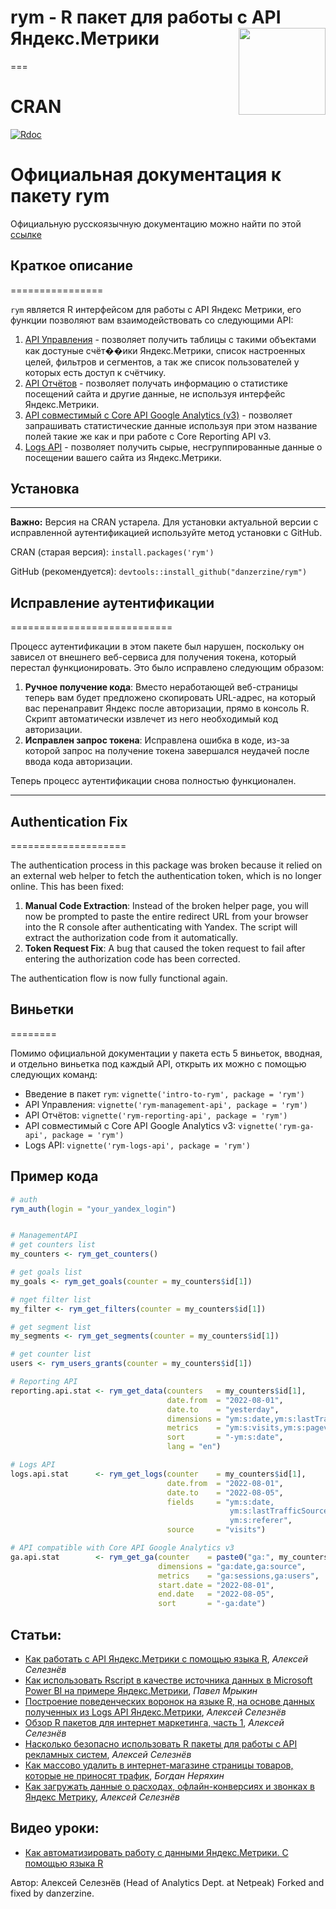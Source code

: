 # rym - R пакет для работы с API Яндекс.Метрики <a href='https://selesnow.github.io/ryandexdirect/'><img src='https://raw.githubusercontent.com/selesnow/rym/master/inst/logo/rym.png' align="right" height="139" /></a>
===

CRAN
====

[![Rdoc](http://www.rdocumentation.org/badges/version/rym)](https://www.rdocumentation.org/packages/rym)

Официальная документация к пакету rym
=====================================

Официальную русскоязычную документацию можно найти по этой [ссылке](https://selesnow.github.io/rym/)

## Краткое описание
================

`rym` является R интерфейсом для работы с API Яндекс Метрики, его функции позволяют вам взаимодействовать со следующими API:

1.  [API Управления](https://yandex.ru/dev/metrika/doc/api2/management/intro-docpage) - позволяет получить таблицы с такими объектами как достуные счёт��ики Яндекс.Метрики, список настроенных целей, фильтров и сегментов, а так же список пользователей у которых есть доступ к счётчику.
2.  [API Отчётов](https://yandex.ru/dev/metrika/doc/api2/api_v1/intro-docpage) - позволяет получать информацию о статистике посещений сайта и другие данные, не используя интерфейс Яндекс.Метрики.
3.  [API совместимый с Core API Google Analytics (v3)](https://yandex.ru/dev/metrika/doc/api2/ga/intro-docpage) - позволяет запрашивать статистические данные используя при этом название полей такие же как и при работе с Core Reporting API v3.
4.  [Logs API](https://yandex.ru/dev/metrika/doc/api2/logs/intro-docpage) - позволяет получить сырые, несгруппированные данные о посещении вашего сайта из Яндекс.Метрики.

## Установка
---------

**Важно:** Версия на CRAN устарела. Для установки актуальной версии с исправленной аутентификацией используйте метод установки с GitHub.

CRAN (старая версия): `install.packages('rym')`

GitHub (рекомендуется): `devtools::install_github("danzerzine/rym")`

## Исправление аутентификации
============================

Процесс аутентификации в этом пакете был нарушен, поскольку он зависел от внешнего веб-сервиса для получения токена, который перестал функционировать. Это было исправлено следующим образом:

1.  **Ручное получение кода**: Вместо неработающей веб-страницы теперь вам будет предложено скопировать URL-адрес, на который вас перенаправит Яндекс после авторизации, прямо в консоль R. Скрипт автоматически извлечет из него необходимый код авторизации.
2.  **Исправлен запрос токена**: Исправлена ошибка в коде, из-за которой запрос на получение токена завершался неудачей после ввода кода авторизации.

Теперь процесс аутентификации снова полностью функционален.

---

## Authentication Fix
====================

The authentication process in this package was broken because it relied on an external web helper to fetch the authentication token, which is no longer online. This has been fixed:

1.  **Manual Code Extraction**: Instead of the broken helper page, you will now be prompted to paste the entire redirect URL from your browser into the R console after authenticating with Yandex. The script will extract the authorization code from it automatically.
2.  **Token Request Fix**: A bug that caused the token request to fail after entering the authorization code has been corrected.

The authentication flow is now fully functional again.

## Виньетки
========

Помимо официальной документации у пакета есть 5 виньеток, вводная, и отдельно виньетка под каждый API, открыть их можно с помощью следующих команд:

-   Введение в пакет `rym`: `vignette('intro-to-rym', package = 'rym')`
-   API Управления: `vignette('rym-management-api', package = 'rym')`
-   API Отчётов: `vignette('rym-reporting-api', package = 'rym')`
-   API совместимый с Core API Google Analytics v3: `vignette('rym-ga-api', package = 'rym')`
-   Logs API: `vignette('rym-logs-api', package = 'rym')`

Пример кода
-----------

```r
# auth
rym_auth(login = "your_yandex_login")


# ManagementAPI
# get counters list
my_counters <- rym_get_counters()

# get goals list
my_goals <- rym_get_goals(counter = my_counters$id[1])

# пget filter list
my_filter <- rym_get_filters(counter = my_counters$id[1])

# get segment list
my_segments <- rym_get_segments(counter = my_counters$id[1])

# get counter list
users <- rym_users_grants(counter = my_counters$id[1])

# Reporting API
reporting.api.stat <- rym_get_data(counters   = my_counters$id[1],
                                   date.from  = "2022-08-01",
                                   date.to    = "yesterday",
                                   dimensions = "ym:s:date,ym:s:lastTrafficSource",
                                   metrics    = "ym:s:visits,ym:s:pageviews,ym:s:users",
                                   sort       = "-ym:s:date",
                                   lang = "en")

# Logs API
logs.api.stat      <- rym_get_logs(counter    = my_counters$id[1],
                                   date.from  = "2022-08-01",
                                   date.to    = "2022-08-05",
                                   fields     = "ym:s:date,
                                                 ym:s:lastTrafficSource,
                                                 ym:s:referer",
                                   source     = "visits")

# API compatible with Core API Google Analytics v3
ga.api.stat        <- rym_get_ga(counter    = paste0("ga:", my_counters$id[1]),
                                 dimensions = "ga:date,ga:source",
                                 metrics    = "ga:sessions,ga:users",
                                 start.date = "2022-08-01",
                                 end.date   = "2022-08-05",
                                 sort       = "-ga:date")
```

## Статьи:

- [Как работать с API Яндекс.Метрики с помощью языка R](https://alexeyseleznev.wordpress.com/2018/10/08/%D0%BA%D0%B0%D0%BA-%D1%80%D0%B0%D0%B1%D0%BE%D1%82%D0%B0%D1%82%D1%8C-%D1%81-api-%D1%8F%D0%BD%D0%B4%D0%B5%D0%BA%D1%81-%D0%BC%D0%B5%D1%82%D1%80%D0%B8%D0%BA%D0%B8-%D1%81-%D0%BF%D0%BE%D0%BC%D0%BE%D1%89/), *Алексей Селезнёв*
- [Как использовать Rscript в качестве источника данных в Microsoft Power BI на примере Яндекс.Метрики](https://www.mediaguru.ru/blog/kak-ispolzovat-rscript-v-kachestve-istochnika-dannyh-v-microsoft-power-bi-na-primere-yandeks-metriki/), *Павел Мрыкин*
- [Построение поведенческих воронок на языке R, на основе данных полученных из Logs API Яндекс.Метрики](https://habr.com/ru/post/462279/), *Алексей Селезнёв*
- [Обзор R пакетов для интернет маркетинга, часть 1](https://habr.com/ru/post/425425/), *Алексей Селезнёв*
- [Насколько безопасно использовать R пакеты для работы с API рекламных систем](https://habr.com/ru/post/430888/), *Алексей Селезнёв*
- [Как массово удалить в интернет-магазине страницы товаров, которые не приносят трафик](https://netpeak.net/ru/blog/kak-massovo-udalit-v-internet-magazine-stranitsy-tovarov-kotoryye-ne-prinosyat-trafik/), *Богдан Неряхин*
- [Как загружать данные о расходах, офлайн-конверсиях и звонках в Яндекс Метрику](https://alexeyseleznev.wordpress.com/2021/09/01/%d0%ba%d0%b0%d0%ba-%d0%b7%d0%b0%d0%b3%d1%80%d1%83%d0%b6%d0%b0%d1%82%d1%8c-%d0%b4%d0%b0%d0%bd%d0%bd%d1%8b%d0%b5-%d0%be-%d1%80%d0%b0%d1%81%d1%85%d0%be%d0%b4%d0%b0%d1%85-%d0%be%d1%84%d0%bb%d0%b0%d0%b9/), *Алексей Селезнёв*

## Видео уроки:

-   [Как автоматизировать работу с данными Яндекс.Метрики. С помощью языка R](https://www.youtube.com/watch?v=sCp2D6068es)

Автор: Алексей Селезнёв (Head of Analytics Dept. at Netpeak)
Forked and fixed by danzerzine.